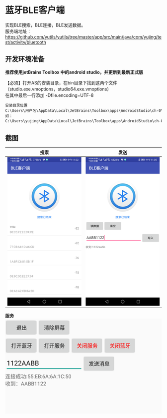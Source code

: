 # 蓝牙BLE客户端

实现BLE搜索，BLE连接，BLE发送数据。  
服务端地址：https://github.com/yutils/yutils/tree/master/app/src/main/java/com/yujing/test/activity/bluetooth  

## 开发环境准备
**推荐使用jetBrains Toolbox 中的android studio，并更新到最新正式版**  

【必须】打开AS的安装目录，在bin目录下找到这两个文件（studio.exe.vmoptions，studio64.exe.vmoptions）  
在其中最后一行添加	-Dfile.encoding=UTF-8   
```bat
安装目录位置
C:\Users\用户名\AppData\Local\JetBrains\Toolbox\apps\AndroidStudio\ch-0\版本\bin
如：
C:\Users\yujing\AppData\Local\JetBrains\Toolbox\apps\AndroidStudio\ch-0\211.7628.21.2111.8139111\bin
```

## 截图


|              搜索               |              发送               |
| :-----------------------------: | :-----------------------------: |
| ![client1](app/doc/client1.png) | ![client2](app/doc/client2.png) |

**服务**  
![service](app/doc/service.png)  


